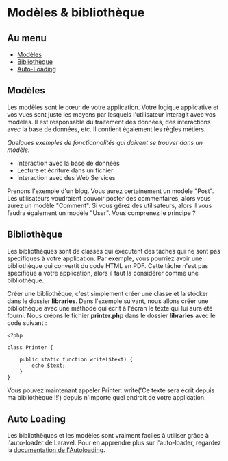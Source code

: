 # Modèles & bibliothèque

## Au menu

- [Modèles](#models)
- [Bibliothèque](#libraries)
- [Auto-Loading](#auto-loading)

<a name="models"></a>
## Modèles

Les modèles sont le cœur de votre application. Votre logique applicative et vos vues sont juste les moyens par lesquels l'utilisateur interagit avec vos modèles. Il est responsable du traitement des données, des interactions avec la base de données, etc. Il contient également les règles métiers.

*Quelques exemples de fonctionnalités qui doivent se trouver dans un modèle:*

- Interaction avec la base de données
- Lecture et écriture dans un fichier
- Interaction avec des Web Services

Prenons l'exemple d'un blog. Vous aurez certainement un modèle "Post". Les utilisateurs voudraient pouvoir poster des commentaires, alors vous aurez un modèle "Comment". Si vous gérez des utilisateurs, alors il vous faudra également un modèle "User". Vous comprenez le principe ?

<a name="libraries"></a>
## Bibliothèque

Les bibliothèques sont de classes qui exécutent des tâches qui ne sont pas spécifiques à votre application. Par exemple, vous pourriez avoir une bibliothèque qui convertit du code HTML en PDF. Cette tâche n'est pas spécifique à votre application, alors il faut la considérer comme une bibliothèque.

Créer une bibliothèque, c'est simplement créer une classe et la stocker dans le dossier **libraries**. Dans l'exemple suivant, nous allons créer une bibliothèque avec une méthode qui écrit à l'écran le texte qui lui aura été fourni. Nous créons le fichier **printer.php** dans le dossier **libraries** avec le code suivant :

    <?php

    class Printer {

        public static function write($text) {
            echo $text;
        }
    }

Vous pouvez maintenant appeler Printer::write('Ce texte sera écrit depuis ma bibliothèque !!') depuis n'importe quel endroit de votre application.

<a name="auto-loading"></a>
## Auto Loading

Les bibliothèques et les modèles sont vraiment faciles à utiliser grâce à l'auto-loader de Laravel. Pour en apprendre plus sur l'auto-loader, regardez la [documentation de l'Autoloading](/docs/3/loading).
